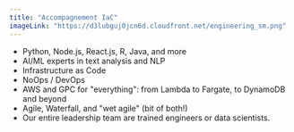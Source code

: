 ```yaml
---
title: "Accompagnement IaC"
imageLink: "https://d3lubguj0jcn6d.cloudfront.net/engineering_sm.png"
---
```


- Python, Node.js, React.js, R, Java, and more
- AI/ML experts in text analysis and NLP
- Infrastructure as Code
- NoOps / DevOps
- AWS and GPC for "everything": from Lambda to Fargate, to DynamoDB and beyond
- Agile, Waterfall, and "wet agile" (bit of both!)
- Our entire leadership team are trained engineers or data scientists.
